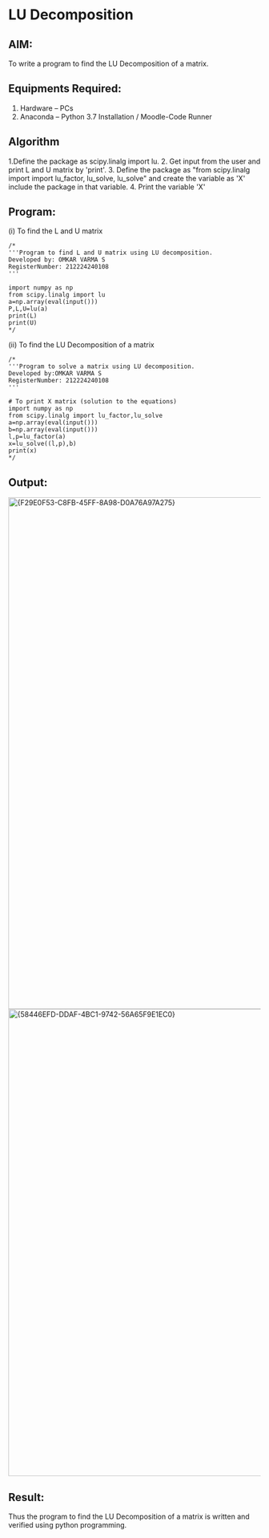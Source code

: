 # LU Decomposition 

## AIM:
To write a program to find the LU Decomposition of a matrix.

## Equipments Required:
1. Hardware – PCs
2. Anaconda – Python 3.7 Installation / Moodle-Code Runner

## Algorithm
 1.Define the package as scipy.linalg import lu.
 2. Get input from the user and print L and U matrix by 'print'.
 3. Define the package as "from scipy.linalg import import lu_factor, lu_solve, lu_solve" and create the
 variable as 'X' include the package in that variable.
 4. Print the variable 'X'

## Program:
(i) To find the L and U matrix
```
/*
'''Program to find L and U matrix using LU decomposition.
Developed by: OMKAR VARMA S
RegisterNumber: 212224240108
'''

import numpy as np
from scipy.linalg import lu
a=np.array(eval(input()))
P,L,U=lu(a)
print(L)
print(U) 
*/
```
(ii) To find the LU Decomposition of a matrix
```
/*
'''Program to solve a matrix using LU decomposition.
Developed by:OMKAR VARMA S 
RegisterNumber: 212224240108
'''

# To print X matrix (solution to the equations)
import numpy as np
from scipy.linalg import lu_factor,lu_solve
a=np.array(eval(input()))
b=np.array(eval(input()))
l,p=lu_factor(a)
x=lu_solve((l,p),b)
print(x)
*/
```

## Output:
<img width="1334" height="1021" alt="{F29E0F53-C8FB-45FF-8A98-D0A76A97A275}" src="https://github.com/user-attachments/assets/dde9033f-1165-4d24-9b36-e1dbb56b5efd" />


<img width="1298" height="932" alt="{58446EFD-DDAF-4BC1-9742-56A65F9E1EC0}" src="https://github.com/user-attachments/assets/3d99fc14-048d-4f76-93c6-a3fbfc5f6e3b" />


## Result:
Thus the program to find the LU Decomposition of a matrix is written and verified using python programming.

